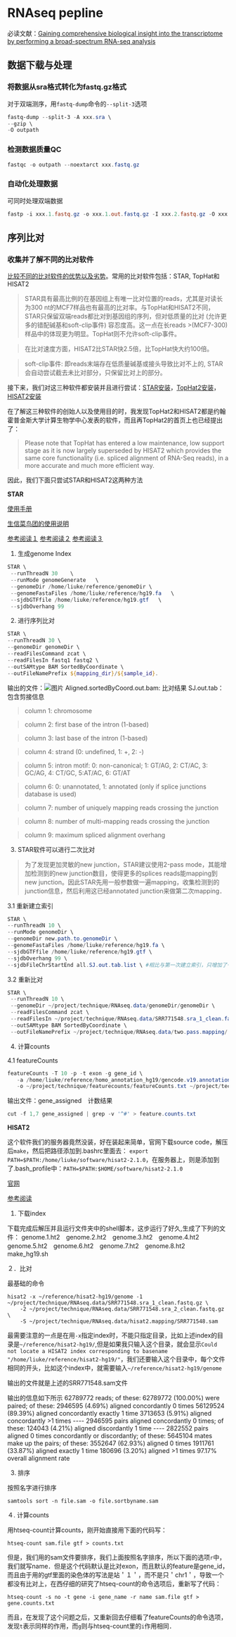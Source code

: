 # RNAseq pepline
必读文献：[Gaining comprehensive biological insight into the transcriptome by performing a broad-spectrum RNA-seq analysis](https://www.nature.com/articles/s41467-017-00050-4)

## 数据下载与处理
### 将数据从sra格式转化为fastq.gz格式
对于双端测序，用`fastq-dump`命令的`--split-3`选项
```powershell
fastq-dump --split-3 -A xxx.sra \
--gzip \
-O outpath 
```
  
### 检测数据质量QC
```powershell
fastqc -o outpath --noextarct xxx.fastq.gz
```

### 自动化处理数据
可同时处理双端数据
```powershell
fastp -i xxx.1.fastq.gz -o xxx.1.out.fastq.gz -I xxx.2.fastq.gz -O xxx.2.out.fastq.gz
```

## 序列比对

### 收集并了解不同的比对软件
[比较不同的比对软件的优势以及劣势](https://blog.csdn.net/qazplm12_3/article/details/76700045)。常用的比对软件包括：STAR, TopHat和HISAT2
>STAR具有最高比例的在基因组上有唯一比对位置的reads，尤其是对读长为300 nt的MCF7样品也有最高的比对率。与TopHat和HISAT2不同，STAR只保留双端reads都比对到基因组的序列，但对低质量的比对 (允许更多的错配碱基和soft-clip事件) 容忍度高。这一点在长reads >(MCF7-300)样品中的体现更为明显。TopHat则不允许soft-clip事件。

>在比对速度方面，HISAT2比STAR快2.5倍，比TopHat快大约100倍。

>soft-clip事件: 即reads末端存在低质量碱基或接头导致比对不上的, STAR会自动尝试截去未比对部分，只保留比对上的部分。

接下来，我们对这三种软件都安装并且进行尝试：[STAR安装](https://github.com/alexdobin/STAR)，[TopHat2安装](http://ccb.jhu.edu/software/tophat/index.shtml)，[HISAT2安装](https://ccb.jhu.edu/software/hisat2/index.shtml)

在了解这三种软件的创始人以及使用目的时，我发现TopHat2和HISAT2都是约翰霍普金斯大学计算生物学中心发表的软件，而且再TopHat2的首页上也已经提出了：
>Please note that TopHat has entered a low maintenance, low support stage as it is now largely superseded by HISAT2 which provides the same core functionality (i.e. spliced alignment of RNA-Seq reads), in a more accurate and much more efficient way.

因此，我们下面只尝试STAR和HISAT2这两种方法

**STAR**

[使用手册](https://github.com/alexdobin/STAR/blob/master/doc/STARmanual.pdf)

[生信菜鸟团的使用说明](http://www.bio-info-trainee.com/727.html)

[参考阅读１](https://www.jianshu.com/p/eca16bf2824e)
[参考阅读２](http://www.bioinfo-scrounger.com/archives/288)
[参考阅读３](http://starsyi.github.io/2016/05/24/SAM%E6%96%87%E4%BB%B6%E6%A0%BC%E5%BC%8F%E8%AF%B4%E6%98%8E/)

1. 生成genome Index

```powershell
STAR \
 --runThreadN 30	\
 --runMode genomeGenerate	\
 --genomeDir /home/liuke/reference/genomeDir \
 --genomeFastaFiles /home/liuke/reference/hg19.fa	\
 --sjdbGTFfile /home/liuke/reference/hg19.gtf	\
 --sjdbOverhang 99
```

2. 进行序列比对

```powershell
STAR \
--runThreadN 30 \
--genomeDir genomeDir \
--readFilesCommand zcat \
--readFilesIn fastq1 fastq2 \
--outSAMtype BAM SortedByCoordinate \
--outFileNamePrefix ${mapping_dir}/${sample_id}. 
```
输出的文件：![图片](http://imglf5.nosdn0.126.net/img/SWliemNmRGVaVmtnZE1GNnkzREpEV2tmWmkxS0NuZkFvcDVUT2pxMEROamEwNWMwdVNSL0hBPT0.png?imageView&thumbnail=1680x0&quality=96&stripmeta=0)
Aligned.sortedByCoord.out.bam: 比对结果
SJ.out.tab：包含剪接信息

>column 1: chromosome

>column 2: first base of the intron (1-based)

>column 3: last base of the intron (1-based)

>column 4: strand (0: undefined, 1: +, 2: -)

>column 5: intron motif: 0: non-canonical; 1: GT/AG, 2: CT/AC, 3: GC/AG, 4: CT/GC, 5:AT/AC, 6: GT/AT

>column 6: 0: unannotated, 1: annotated (only if splice junctions database is used)

>column 7: number of uniquely mapping reads crossing the junction

>column 8: number of multi-mapping reads crossing the junction

>column 9: maximum spliced alignment overhang


3. STAR软件可以进行二次比对

>为了发现更加灵敏的new junction，STAR建议使用2-pass mode，其能增加检测到的new junction数目，使得更多的splices reads能mapping到new junction。因此STAR先用一般参数做一遍mapping，收集检测到的junction信息，然后利用这已经annotated junction来做第二次mapping．

3.1 重新建立索引

```powershell
STAR \
--runThreadN 10 \
--runMode genomeDir \
--genomeDir new.path.to.genomeDir \
--genomeFastaFiles /home/liuke/reference/hg19.fa \
--sjdbGTFfile /home/liuke/reference/hg19.gtf \
--sjdbOverhang 99 \
--sjdbFileChrStartEnd all.SJ.out.tab.list \ #相比与第一次建立索引，只增加了一个命令选项，就是把SJ.out.tab文件加入到建立索引中
```

3.2 重新比对

```powershell
STAR \
 --runThreadN 10 \
 --genomeDir ~/project/technique/RNAseq.data/genomeDir/genomeDir \
 --readFilesCommand zcat \
 --readFilesIn ~/project/technique/RNAseq.data/SRR771548.sra_1_clean.fastq.gz ~/project/technique/RNAseq.data/SRR771548.sra_2_clean.fastq.gz \
 --outSAMtype BAM SortedByCoordinate \
 --outFileNamePrefix ~/project/technique/RNAseq.data/two.pass.mapping/
 ```
 
 4. 计算counts
 
 4.1 featureCounts
 ```powershell
featureCounts -T 10 -p -t exon -g gene_id \
	-a /home/liuke/reference/homo_annotation_hg19/gencode.v19.annotation.gtf \
	-o ~/project/technique/featurecounts/featureCounts.txt ~/project/technique/RNAseq.data/two.pass.mapping/Aligned.sortedByCoord.out.bam

```
 输出文件：gene_assigned　计数结果
 
 ```powershell
cut -f 1,7 gene_assigned | grep -v '^#' > feature.counts.txt
 ```
 
**HISAT2**

这个软件我们的服务器竟然没装，好在装起来简单，官网下载source code，解压后`make`，然后把路径添加到.bashrc里面去：
`export PATH=$PATH:/home/liuke/software/hisat2-2.1.0`，在服务器上，则是添加到了.bash_profile中：`PATH=$PATH:$HOME/software/hisat2-2.1.0`

[官网](https://ccb.jhu.edu/software/hisat2/manual.shtml#building-from-source)

[参考阅读](https://www.jianshu.com/p/681e02e7f9af)

1. 下载index

下载完成后解压并且运行文件夹中的shell脚本，这步运行了好久,生成了下列的文件：
genome.1.ht2　genome.2.ht2　genome.3.ht2　genome.4.ht2　genome.5.ht2　genome.6.ht2　genome.7.ht2　genome.8.ht2　make_hg19.sh

２．比对

最基础的命令
```
hisat2 -x ~/reference/hisat2-hg19/genome -1 ~/project/technique/RNAseq.data/SRR771548.sra_1_clean.fastq.gz \
	-2 ~/project/technique/RNAseq.data/SRR771548.sra_2_clean.fastq.gz \
	-S ~/project/technique/RNAseq.data/hisat2.mapping/SRR771548.sam
```
最需要注意的一点是在用`-x`指定index时，不能只指定目录，比如上述index的目录是`~/reference/hisat2-hg19/`,但是如果我只输入这个目录，就会显示`Could not locate a HISAT2 index corresponding to basename "/home/liuke/reference/hisat2-hg19/"`，我们还要输入这个目录中，每个文件相同的开头，比如这个index中，就需要输入`~/reference/hisat2-hg19/genome`
 
输出的文件就是上述的SRR771548.sam文件

输出的信息如下所示
62789772 reads; of these:
  62789772 (100.00%) were paired; of these:
    2946595 (4.69%) aligned concordantly 0 times
    56129524 (89.39%) aligned concordantly exactly 1 time
    3713653 (5.91%) aligned concordantly >1 times
    ----
    2946595 pairs aligned concordantly 0 times; of these:
      124043 (4.21%) aligned discordantly 1 time
    ----
    2822552 pairs aligned 0 times concordantly or discordantly; of these:
      5645104 mates make up the pairs; of these:
        3552647 (62.93%) aligned 0 times
        1911761 (33.87%) aligned exactly 1 time
        180696 (3.20%) aligned >1 times
97.17% overall alignment rate


3. 排序

按照名字进行排序
```
samtools sort -n file.sam -o file.sortbyname.sam
```

４. 计算counts

用htseq-count计算counts，刚开始直接用下面的代码写：
```
htseq-count sam.file gtf > counts.txt
```
但是，我们用的sam文件要排序，我们上面按照名字排序，所以下面的选项`r`中，我们就写name．但是这个代码默认是比对exon，而且默认的feature是gene_id，而且由于用的gtf里面的染色体的写法是站＇１＇，而不是只＇chr1＇，导致一个都没有比对上，在西仔细的研究了htseq-count的命令选项后，重新写了代码：
```
htseq-count -s no -t gene -i gene_name -r name sam.file gtf > gene.counts.txt
```
而且，在发现了这个问题之后，又重新回去仔细看了featureCounts的命令选项，发现`t`表示同样的作用，而`g`则与htseq-count里的`i`作用相同．





















